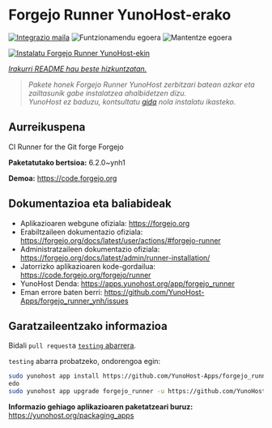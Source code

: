 <!--
Ohart ongi: README hau automatikoki sortu da <https://github.com/YunoHost/apps/tree/master/tools/readme_generator>ri esker
EZ editatu eskuz.
-->

# Forgejo Runner YunoHost-erako

[![Integrazio maila](https://apps.yunohost.org/badge/integration/forgejo_runner)](https://ci-apps.yunohost.org/ci/apps/forgejo_runner/)
![Funtzionamendu egoera](https://apps.yunohost.org/badge/state/forgejo_runner)
![Mantentze egoera](https://apps.yunohost.org/badge/maintained/forgejo_runner)

[![Instalatu Forgejo Runner YunoHost-ekin](https://install-app.yunohost.org/install-with-yunohost.svg)](https://install-app.yunohost.org/?app=forgejo_runner)

*[Irakurri README hau beste hizkuntzatan.](./ALL_README.md)*

> *Pakete honek Forgejo Runner YunoHost zerbitzari batean azkar eta zailtasunik gabe instalatzea ahalbidetzen dizu.*  
> *YunoHost ez baduzu, kontsultatu [gida](https://yunohost.org/install) nola instalatu ikasteko.*

## Aurreikuspena

CI Runner for the Git forge Forgejo

**Paketatutako bertsioa:** 6.2.0~ynh1

**Demoa:** <https://code.forgejo.org>
## Dokumentazioa eta baliabideak

- Aplikazioaren webgune ofiziala: <https://forgejo.org>
- Erabiltzaileen dokumentazio ofiziala: <https://forgejo.org/docs/latest/user/actions/#forgejo-runner>
- Administratzaileen dokumentazio ofiziala: <https://forgejo.org/docs/latest/admin/runner-installation/>
- Jatorrizko aplikazioaren kode-gordailua: <https://code.forgejo.org/forgejo/runner>
- YunoHost Denda: <https://apps.yunohost.org/app/forgejo_runner>
- Eman errore baten berri: <https://github.com/YunoHost-Apps/forgejo_runner_ynh/issues>

## Garatzaileentzako informazioa

Bidali `pull request`a [`testing` abarrera](https://github.com/YunoHost-Apps/forgejo_runner_ynh/tree/testing).

`testing` abarra probatzeko, ondorengoa egin:

```bash
sudo yunohost app install https://github.com/YunoHost-Apps/forgejo_runner_ynh/tree/testing --debug
edo
sudo yunohost app upgrade forgejo_runner -u https://github.com/YunoHost-Apps/forgejo_runner_ynh/tree/testing --debug
```

**Informazio gehiago aplikazioaren paketatzeari buruz:** <https://yunohost.org/packaging_apps>
